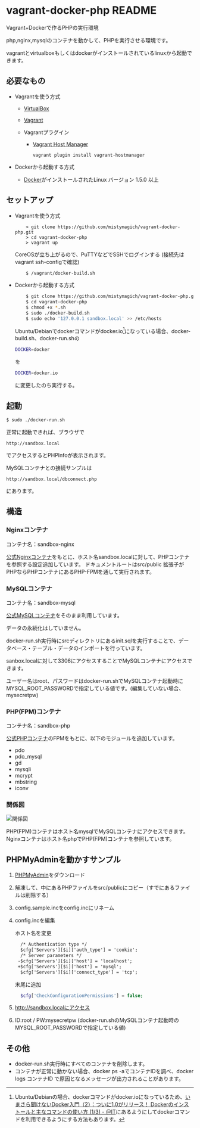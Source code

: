 # vagrant-docker-php README #

Vagrant+Dockerで作るPHPの実行環境

php,nginx,mysqlのコンテナを動かして、PHPを実行させる環境です。

vagrantとvirtualboxもしくはdockerがインストールされているlinuxから起動できます。

## 必要なもの ##

* Vagrantを使う方式

	* [VirtualBox](https://www.virtualbox.org)
	* [Vagrant](https://www.vagrantup.com)
	* Vagrantプラグイン

		* [Vagrant Host Manager](https://github.com/smdahlen/vagrant-hostmanager)

		  ```
		  vagrant plugin install vagrant-hostmanager
		  ```

* Dockerから起動する方式

	* [Docker](https://www.docker.com/)がインストールされたLinux
      バージョン 1.5.0 以上


## セットアップ ##

* Vagrantを使う方式

	```
		> git clone https://github.com/mistymagich/vagrant-docker-php.git
		> cd vagrant-docker-php
		> vagrant up
	```

	CoreOSが立ち上がるので、PuTTYなどでSSHでログインする (接続先は vagrant ssh-configで確認)

	```bash
		$ /vagrant/docker-build.sh
	```

* Dockerから起動する方式

	```bash
		$ git clone https://github.com/mistymagich/vagrant-docker-php.git
		$ cd vagrant-docker-php
		$ chmod +x *.sh
		$ sudo ./docker-build.sh
        $ sudo echo '127.0.0.1 sandbox.local' >> /etc/hosts
	```

    Ubuntu/Debianでdockerコマンドがdocker.io[^1]になっている場合、docker-build.sh、docker-run.shの

    ```bash
    DOCKER=docker
    ```

    を

    ```bash
    DOCKER=docker.io
    ```

    に変更したのち実行する。

## 起動 ##

```bash
$ sudo ./docker-run.sh
```

正常に起動できれば、ブラウザで

```
http://sandbox.local
```

でアクセスするとPHPInfoが表示されます。

MySQLコンテナとの接続サンプルは

```
http://sandbox.local/dbconnect.php
```

にあります。


## 構造 ##

### Nginxコンテナ ###

コンテナ名：sandbox-nginx

[公式Nginxコンテナ](https://registry.hub.docker.com/_/nginx/)をもとに、ホスト名sandbox.localに対して、PHPコンテナを参照する設定追加しています。
ドキュメントルートはsrc/public
拡張子がPHPならPHPコンテナにあるPHP-FPMを通して実行されます。

### MySQLコンテナ ###

コンテナ名：sandbox-mysql

[公式MySQLコンテナ](https://registry.hub.docker.com/_/mysql/)をそのまま利用しています。

データの永続化はしていません。

docker-run.sh実行時にsrcディレクトリにあるinit.sqlを実行することで、データベース・テーブル・データのインポートを行っています。

sanbox.localに対して3306にアクセスすることでMySQLコンテナにアクセスできます。

ユーザー名はroot、パスワードはdocker-run.shでMySQLコンテナ起動時にMYSQL_ROOT_PASSWORDで指定している値です。(編集していない場合、mysecretpw)

### PHP(FPM)コンテナ ###

コンテナ名：sandbox-php

[公式PHPコンテナ](https://registry.hub.docker.com/_/php/)のFPMをもとに、以下のモジュールを追加しています。

* pdo
* pdo_mysql
* gd
* mysqli
* mcrypt
* mbstring
* iconv

### 関係図 ###

![関係図](https://raw.githubusercontent.com/mistymagich/vagrant-docker-php/master/relation.png)

PHP(FPM)コンテナはホスト名mysqlでMySQLコンテナにアクセスできます。
Nginxコンテナはホスト名phpでPHP(FPM)コンテナを参照しています。

## PHPMyAdminを動かすサンプル ##

1. [PHPMyAdmin](http://www.phpmyadmin.net/home_page/downloads.php)をダウンロード
2. 解凍して、中にあるPHPファイルをsrc/publicにコピー（すでにあるファイルは削除する）
3. config.sample.incをconfig.incにリネーム
4. config.incを編集

   ホスト名を変更

   ```diff
     /* Authentication type */
     $cfg['Servers'][$i]['auth_type'] = 'cookie';
     /* Server parameters */
    -$cfg['Servers'][$i]['host'] = 'localhost';
    +$cfg['Servers'][$i]['host'] = 'mysql';
     $cfg['Servers'][$i]['connect_type'] = 'tcp';
   ```

   末尾に追加

   ```php
     $cfg['CheckConfigurationPermissions'] = false;
   ```
5. http://sandbox.localにアクセス
6. ID:root / PW:mysecretpw (docker-run.shのMySQLコンテナ起動時のMYSQL_ROOT_PASSWORDで指定している値)

## その他 ##

* docker-run.sh実行時にすべてのコンテナを削除します。
* コンテナが正常に動かない場合、docker ps -aでコンテナIDを調べ、docker logs コンテナID で原因となるメッセージが出力されることがあります。


[^1]: Ubuntu/Debianの場合、dockerコマンドがdocker.ioになっているため、[いまさら聞けないDocker入門（2）：ついに1.0がリリース！ Dockerのインストールと主なコマンドの使い方 (1/3) - ＠IT](http://www.atmarkit.co.jp/ait/articles/1406/10/news031.html)にあるようにしてdockerコマンドを利用できるようにする方法もあります。

